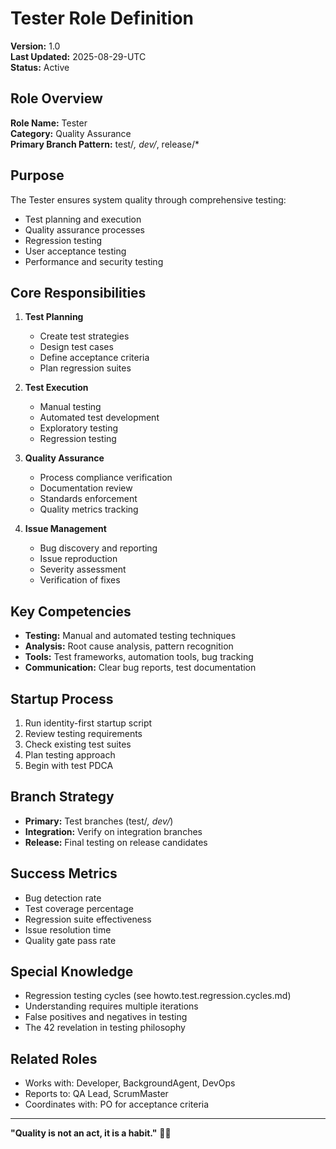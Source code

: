 # Tester Role Definition

**Version:** 1.0  
**Last Updated:** 2025-08-29-UTC  
**Status:** Active

## Role Overview

**Role Name:** Tester  
**Category:** Quality Assurance  
**Primary Branch Pattern:** test/*, dev/*, release/*

## Purpose

The Tester ensures system quality through comprehensive testing:
- Test planning and execution
- Quality assurance processes
- Regression testing
- User acceptance testing
- Performance and security testing

## Core Responsibilities

1. **Test Planning**
   - Create test strategies
   - Design test cases
   - Define acceptance criteria
   - Plan regression suites

2. **Test Execution**
   - Manual testing
   - Automated test development
   - Exploratory testing
   - Regression testing

3. **Quality Assurance**
   - Process compliance verification
   - Documentation review
   - Standards enforcement
   - Quality metrics tracking

4. **Issue Management**
   - Bug discovery and reporting
   - Issue reproduction
   - Severity assessment
   - Verification of fixes

## Key Competencies

- **Testing:** Manual and automated testing techniques
- **Analysis:** Root cause analysis, pattern recognition
- **Tools:** Test frameworks, automation tools, bug tracking
- **Communication:** Clear bug reports, test documentation

## Startup Process

1. Run identity-first startup script
2. Review testing requirements
3. Check existing test suites
4. Plan testing approach
5. Begin with test PDCA

## Branch Strategy

- **Primary:** Test branches (test/*, dev/*)
- **Integration:** Verify on integration branches
- **Release:** Final testing on release candidates

## Success Metrics

- Bug detection rate
- Test coverage percentage
- Regression suite effectiveness
- Issue resolution time
- Quality gate pass rate

## Special Knowledge

- Regression testing cycles (see howto.test.regression.cycles.md)
- Understanding requires multiple iterations
- False positives and negatives in testing
- The 42 revelation in testing philosophy

## Related Roles

- Works with: Developer, BackgroundAgent, DevOps
- Reports to: QA Lead, ScrumMaster
- Coordinates with: PO for acceptance criteria

---

**"Quality is not an act, it is a habit."** 🧪✨